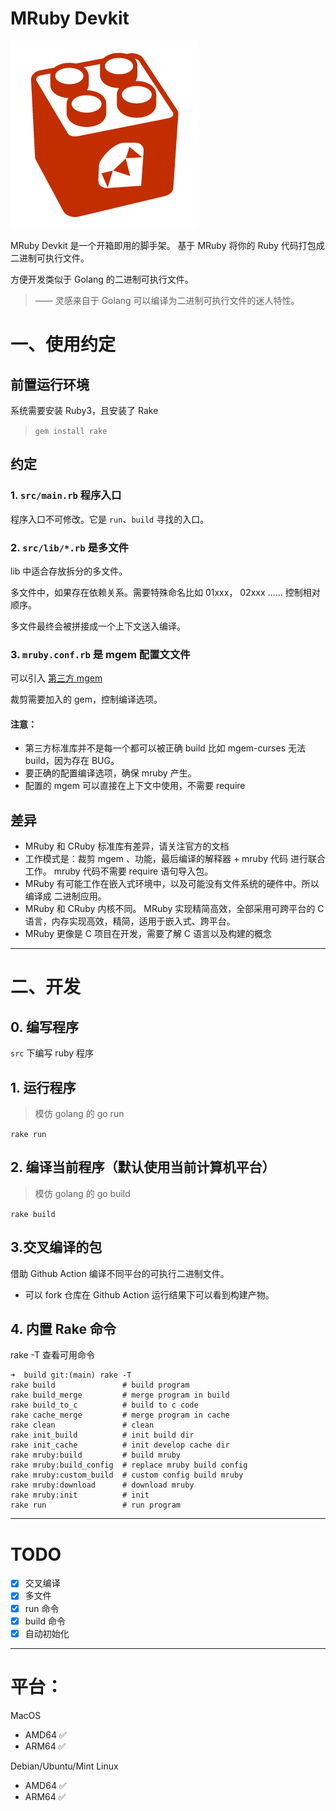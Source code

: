 # MRuby Devkit

![mruby](./doc/logo.png)

MRuby Devkit 是一个开箱即用的脚手架。 基于 MRuby 将你的 Ruby 代码打包成 二进制可执行文件。

方便开发类似于 Golang 的二进制可执行文件。

> —— 灵感来自于 Golang 可以编译为二进制可执行文件的迷人特性。



# 一、使用约定

## 前置运行环境

系统需要安装 Ruby3，且安装了 Rake

> `gem install rake`

## 约定

### 1. `src/main.rb` 程序入口

程序入口不可修改。它是 `run`、`build` 寻找的入口。

### 2. `src/lib/*.rb` 是多文件

lib 中适合存放拆分的多文件。

多文件中，如果存在依赖关系。需要特殊命名比如 01xxx， 02xxx …… 控制相对顺序。

多文件最终会被拼接成一个上下文送入编译。

### 3. `mruby.conf.rb` 是 mgem 配置文文件

可以引入 [第三方 mgem ](https://mruby.org/libraries/)

裁剪需要加入的 gem，控制编译选项。

#### 注意：
* 第三方标准库并不是每一个都可以被正确 build 比如 mgem-curses 无法 build，因为存在 BUG。
* 要正确的配置编译选项，确保 mruby 产生。
* 配置的 mgem 可以直接在上下文中使用，不需要 require

## 差异

* MRuby 和 CRuby 标准库有差异，请关注官方的文档
* 工作模式是：裁剪 mgem 、功能，最后编译的解释器 + mruby 代码 进行联合工作。 mruby 代码不需要 require 语句导入包。
* MRuby 有可能工作在嵌入式环境中，以及可能没有文件系统的硬件中。所以编译成 二进制应用。
* MRuby 和 CRuby 内核不同。 MRuby 实现精简高效，全部采用可跨平台的 C 语言，内存实现高效，精简，适用于嵌入式、跨平台。
* MRuby 更像是 C 项目在开发，需要了解 C 语言以及构建的概念

---

# 二、开发

## 0. 编写程序

`src` 下编写 ruby 程序

## 1. 运行程序

> 模仿 golang 的 go run

`rake run`

## 2. 编译当前程序（默认使用当前计算机平台）

> 模仿 golang 的 go build

`rake build`

## 3.交叉编译的包

借助 Github Action 编译不同平台的可执行二进制文件。

* 可以 fork 仓库在  Github Action 运行结果下可以看到构建产物。

## 4. 内置 Rake 命令

rake -T 查看可用命令

```
➜  build git:(main) rake -T
rake build               # build program
rake build_merge         # merge program in build
rake build_to_c          # build to c code
rake cache_merge         # merge program in cache
rake clean               # clean
rake init_build          # init build dir
rake init_cache          # init develop cache dir
rake mruby:build         # build mruby
rake mruby:build_config  # replace mruby build config
rake mruby:custom_build  # custom config build mruby
rake mruby:download      # download mruby
rake mruby:init          # init
rake run                 # run program
```


----

# TODO

- [x] 交叉编译
- [x] 多文件
- [x] run 命令 
- [x] build 命令 
- [x] 自动初始化

---

# 平台：

MacOS

- AMD64 ✅
- ARM64 ✅

Debian/Ubuntu/Mint Linux

- AMD64 ✅
- ARM64 ✅

